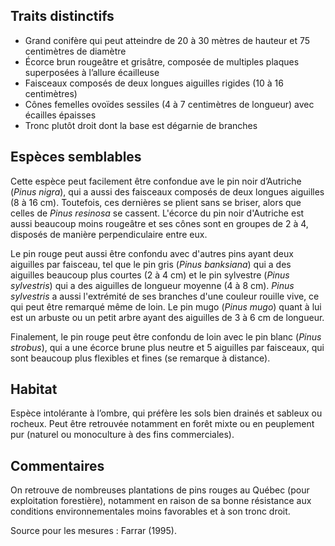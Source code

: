 
<!--

2-https://www.inaturalist.org/observations/188584538
2-https://www.inaturalist.org/observations/252292784
2-https://www.inaturalist.org/observations/249654249
1-https://www.inaturalist.org/observations/236566144
7-https://www.inaturalist.org/observations/257669722
1-https://www.inaturalist.org/observations/258577138
2-https://www.inaturalist.org/observations/257669722
1-https://www.inaturalist.org/observations/199234172

-->

## Traits distinctifs

- Grand conifère qui peut atteindre de 20 à 30 mètres de hauteur et 75 centimètres de diamètre
- Écorce brun rougeâtre et grisâtre, composée de multiples plaques superposées à l’allure écailleuse
- Faisceaux composés de deux longues aiguilles rigides (10 à 16 centimètres)
- Cônes femelles ovoïdes sessiles (4 à 7 centimètres de longueur) avec écailles épaisses 
- Tronc plutôt droit dont la base est dégarnie de branches


## Espèces semblables

Cette espèce peut facilement être confondue ave le pin noir d’Autriche (_Pinus nigra_), qui a aussi des faisceaux composés de deux longues aiguilles (8 à 16 cm). Toutefois, ces dernières se plient sans se briser, alors que celles de _Pinus resinosa_ se cassent. L'écorce du pin noir d'Autriche est aussi beaucoup moins rougeâtre et ses cônes sont en groupes de 2 à 4, disposés de manière perpendiculaire entre eux.

Le pin rouge peut aussi être confondu avec d'autres pins ayant deux aiguilles par faisceau, tel que le pin gris (_Pinus banksiana_) qui a des aiguilles beaucoup plus courtes (2 à 4 cm) et le pin sylvestre (_Pinus sylvestris_) qui a des aiguilles de longueur moyenne (4 à 8 cm). _Pinus sylvestris_ a aussi l'extrémité de ses branches d'une couleur rouille vive, ce qui peut être remarqué même de loin. Le pin mugo (_Pinus mugo_) quant à lui est un arbuste ou un petit arbre ayant des aiguilles de 3 à 6 cm de longueur.

Finalement, le pin rouge peut être confondu de loin avec le pin blanc (_Pinus strobus_), qui a une écorce brune plus neutre et 5 aiguilles par faisceaux, qui sont beaucoup plus flexibles et fines (se remarque à distance).


## Habitat

Espèce intolérante à l’ombre, qui préfère les sols bien drainés et sableux ou rocheux. Peut être retrouvée notamment en forêt mixte ou en peuplement pur (naturel ou monoculture à des fins commerciales). 

## Commentaires

On retrouve de nombreuses plantations de pins rouges au Québec (pour exploitation forestière), notamment en raison de sa bonne résistance aux conditions environnementales moins favorables et à son tronc droit.

Source pour les mesures : Farrar (1995).



